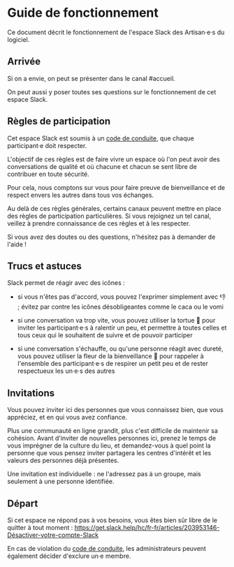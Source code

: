 # Guide de fonctionnement

Ce document décrit le fonctionnement de l'espace Slack des Artisan·e·s du logiciel.

## Arrivée

Si on a envie, on peut se présenter dans le canal #accueil.

On peut aussi y poser toutes ses questions sur le fonctionnement de cet espace Slack.

## Règles de participation

Cet espace Slack est soumis à un [code de conduite](CODE_DE_CONDUITE.md), que chaque participant·e doit respecter.

L'objectif de ces règles est de faire vivre un espace où l'on peut avoir des conversations de qualité et où chacune et chacun se sent libre de contribuer en toute sécurité.

Pour cela, nous comptons sur vous pour faire preuve de bienveillance et de respect envers les autres dans tous vos échanges.

Au delà de ces règles générales, certains canaux peuvent mettre en place des règles de participation particulières. Si vous rejoignez un tel canal, veillez à prendre connaissance de ces règles et à les respecter.

Si vous avez des doutes ou des questions, n'hésitez pas à demander de l'aide !

## Trucs et astuces

Slack permet de réagir avec des icônes :

- si vous n'êtes pas d'accord, vous pouvez l'exprimer simplement avec 👎 ; évitez par contre les icônes désobligeantes comme le caca ou le vomi

- si une conversation va trop vite, vous pouvez utiliser la tortue 🐢 pour inviter les participant·e·s à ralentir un peu, et permettre à toutes celles et tous ceux qui le souhaitent de suivre et de pouvoir participer

- si une conversation s'échauffe, ou qu'une personne réagit avec dureté, vous pouvez utiliser la fleur de la bienveillance 🌼 pour rappeler à l'ensemble des participant·e·s de respirer un petit peu et de rester respectueux les un·e·s des autres

## Invitations

Vous pouvez inviter ici des personnes que vous connaissez bien, que vous appréciez, et en qui vous avez confiance.

Plus une communauté en ligne grandit, plus c'est difficile de maintenir sa cohésion. Avant d'inviter de nouvelles personnes ici, prenez le temps de vous imprégner de la culture du lieu, et demandez-vous à quel point la personne que vous pensez inviter partagera les centres d'intérêt et les valeurs des personnes déjà présentes.

Une invitation est individuelle : ne l'adressez pas à un groupe, mais seulement à une personne identifiée.

## Départ

Si cet espace ne répond pas à vos besoins, vous êtes bien sûr libre de le quitter à tout moment : https://get.slack.help/hc/fr-fr/articles/203953146-Désactiver-votre-compte-Slack

En cas de violation du [code de conduite](CODE_DE_CONDUITE.md), les administrateurs peuvent également décider d'exclure un·e membre.
